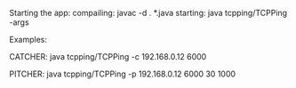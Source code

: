 Starting the app:
  compailing: javac -d . *.java
  starting: java tcpping/TCPPing -args

Examples:

CATCHER:
java tcpping/TCPPing -c 192.168.0.12 6000

PITCHER:
java tcpping/TCPPing -p 192.168.0.12 6000 30 1000


